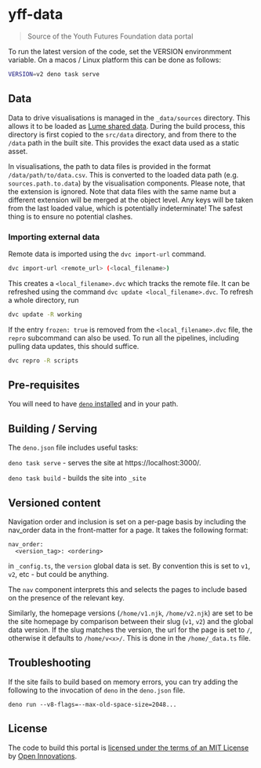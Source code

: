 # yff-data 

> Source of the Youth Futures Foundation data portal

To run the latest version of the code, set the VERSION environmment variable. On a macos / Linux platform this can be done as follows:

```sh
VERSION=v2 deno task serve
```

## Data

Data to drive visualisations is managed in the `_data/sources` directory.
This allows it to be loaded as [Lume shared data](https://lume.land/docs/creating-pages/shared-data/).
During the build process, this directory is first copied to the `src/data` directory, and from there
to the `/data` path in the built site. This provides the exact data used as a static asset.

In visualisations, the path to data files is provided in the format `/data/path/to/data.csv`.
This is converted to the loaded data path (e.g. `sources.path.to.data`) by the visualisation components.
Please note, that the extension is ignored. Note that data files with the same name but a different
extension will be merged at the object level. Any keys will be taken from the last loaded value, which is 
potentially indeterminate! The safest thing is to ensure no potential clashes.

### Importing external data

Remote data is imported using the `dvc import-url` command.

```sh
dvc import-url <remote_url> (<local_filename>)
```

This creates a `<local_filename>.dvc` which tracks the remote file. It can be refreshed using the command `dvc update <local_filename>.dvc`. To refresh a whole directory, run

```sh
dvc update -R working
```

If the entry `frozen: true` is removed from the `<local_filename>.dvc` file, the `repro` subcommand can also be used. To run all the pipelines, including pulling data updates, this should suffice.

```sh
dvc repro -R scripts
```

## Pre-requisites

You will need to have [`deno` installed](https://deno.land/#installation) and in your path.

## Building / Serving

The `deno.json` file includes useful tasks:

`deno task serve` - serves the site at https://localhost:3000/.

`deno task build` - builds the site into `_site`

## Versioned content

Navigation order and inclusion is set on a per-page basis by including the nav_order data in the front-matter for a page. It takes the following format:

```
nav_order:
  <version_tag>: <ordering>
```

in `_config.ts`, the `version` global data is set. By convention this is set to `v1`, `v2`, etc - but could be anything.

The `nav` component interprets this and selects the pages to include based on the presence of the relevant key.

Similarly, the homepage versions (`/home/v1.njk`, `/home/v2.njk`) are set to be the site homepage by comparison between their slug (`v1`, `v2`) and the global data version. If the slug matches the version, the url for the page is set to `/`, otherwise it defaults to `/home/v<x>/`. This is done in the `/home/_data.ts` file.

## Troubleshooting

If the site fails to build based on memory errors, you can try adding the following to the invocation of `deno` in the `deno.json` file.

```
deno run --v8-flags=--max-old-space-size=2048...
```

## License

The code to build this portal is [licensed under the terms of an MIT License](./LICENSE) by [Open Innovations](https://open-innovations.org).
